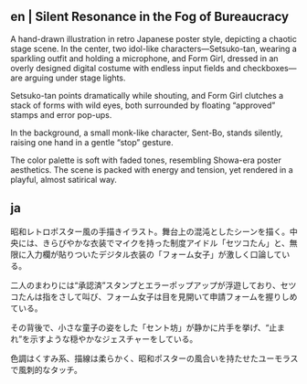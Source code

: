 ## en | Silent Resonance in the Fog of Bureaucracy

A hand-drawn illustration in retro Japanese poster style, depicting a chaotic stage scene. In the center, two idol-like characters—Setsuko-tan, wearing a sparkling outfit and holding a microphone, and Form Girl, dressed in an overly designed digital costume with endless input fields and checkboxes—are arguing under stage lights.

Setsuko-tan points dramatically while shouting, and Form Girl clutches a stack of forms with wild eyes, both surrounded by floating “approved” stamps and error pop-ups.

In the background, a small monk-like character, Sent-Bo, stands silently, raising one hand in a gentle “stop” gesture.

The color palette is soft with faded tones, resembling Showa-era poster aesthetics. The scene is packed with energy and tension, yet rendered in a playful, almost satirical way.

## ja

昭和レトロポスター風の手描きイラスト。舞台上の混沌としたシーンを描く。中央には、きらびやかな衣装でマイクを持った制度アイドル「セツコたん」と、無限に入力欄が貼りついたデジタル衣装の「フォーム女子」が激しく口論している。

二人のまわりには“承認済”スタンプとエラーポップアップが浮遊しており、セツコたんは指をさして叫び、フォーム女子は目を見開いて申請フォームを握りしめている。

その背後で、小さな童子の姿をした「セント坊」が静かに片手を挙げ、“止まれ”を示すような穏やかなジェスチャーをしている。

色調はくすみ系、描線は柔らかく、昭和ポスターの風合いを持たせたユーモラスで風刺的なタッチ。
